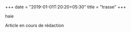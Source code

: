 +++
date = "2019-01-01T:20:20+05:30"
title = "trasse"
+++

haie
<!--more-->
Article en cours de rédaction

> 
